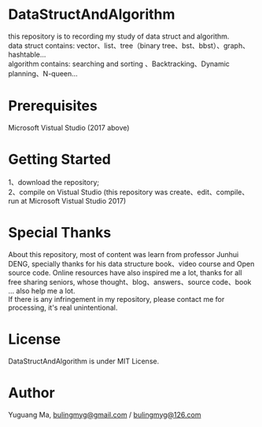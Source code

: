 DataStructAndAlgorithm 
==
this repository is to recording my study of data struct and algorithm.  
data struct contains: vector、list、tree（binary tree、bst、bbst）、graph、hashtable...  
algorithm contains: searching and sorting 、Backtracking、Dynamic planning、N-queen...

Prerequisites
==
Microsoft Vistual Studio (2017 above)

Getting Started
==
1、download the repository;  
2、compile on Vistual Studio (this repository was create、edit、compile、run at Microsoft Vistual Studio 2017)

Special Thanks
==
About this repository, most of content was learn from professor Junhui DENG, specially thanks for his data structure book、video course and Open source code. Online resources have also inspired me a lot, thanks for all free sharing seniors, whose thought、blog、answers、source code、book ... also help me a lot.   
If there is any infringement in my repository, please contact me for processing, it's real unintentional.

License
==
DataStructAndAlgorithm is under MIT License.

Author
==
Yuguang Ma, bulingmyg@gmail.com / bulingmyg@126.com